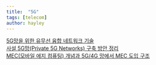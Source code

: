 ```yaml
---
title:  "5G"
tags: [telecom]
author: hayley
---
```


[5G망을 위한 유무선 융합 네트워크 기술](https://ettrends.etri.re.kr/ettrends/144/0905001903/28-6_1-12.pdf) <br/>
[사설 5G망(Private 5G Networks) 구축 방안 정리](https://www.netmanias.com/ko/?m=view&id=blog&no=14497) <br/>
[MEC(모바일 에지 컴퓨팅) 개념과 5G/4G 망에서 MEC 도입 구조](https://www.netmanias.com/ko/post/oneshot/14273/5g-edge-iot-mec/mec-concept-and-deployment-architecture-in-4g-and-5g-network)
